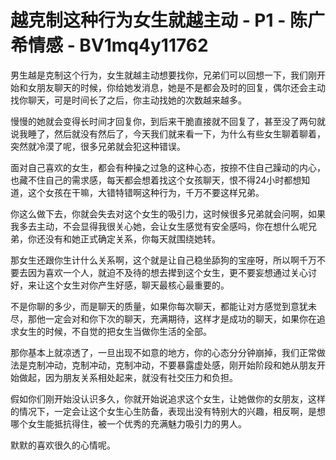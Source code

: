 # 越克制这种行为女生就越主动 - P1 - 陈广希情感 - BV1mq4y11762

男生越是克制这个行为，女生就越主动想要找你，兄弟们可以回想一下，我们刚开始和女朋友聊天的时候，你给她发消息，她是不是都会及时的回复，偶尔还会主动找你聊天，可是时间长了之后，你主动找她的次数越来越多。

慢慢的她就会变得长时间才回复你，到后来干脆直接就不回复了，甚至没了两句就说我睡了，然后就没有然后了，今天我们就来看一下，为什么有些女生聊着聊着，突然就冷漠了呢，很多兄弟就会犯这种错误。

面对自己喜欢的女生，都会有种操之过急的这种心态，按捺不住自己躁动的内心，也藏不住自己的需求感，每天都会想着找这个女孩聊天，恨不得24小时都想知道，这个女孩在干嘛，大错特错啊这种行为，千万不要这样兄弟。

你这么做下去，你就会失去对这个女生的吸引力，这时候很多兄弟就会问啊，如果我多去主动，不会显得我很关心她，会让女生感觉有安全感吗，你在想什么呢兄弟，你还没有和她正式确定关系，你每天就围绕她转。

那女生还跟你生计什么关系啊，这个就是让自己稳坐舔狗的宝座呀，所以啊千万不要去因为喜欢一个人，就迫不及待的想去撵到这个女生，更不要妄想通过关心讨好，来让这个女生对你产生好感，聊天最核心最重要的。

不是你聊的多少，而是聊天的质量，如果你每次聊天，都能让对方感觉到意犹未尽，那他一定会对和你下次的聊天，充满期待，这样才是成功的聊天，如果你在追求女生的时候，不自觉的把女生当做你生活的全部。

那你基本上就凉透了，一旦出现不如意的地方，你的心态分分钟崩掉，我们正常做法是克制冲动，克制冲动，克制冲动，不要暴露虚处感，刚开始阶段和她从朋友开始做起，因为朋友关系相处起来，就没有社交压力和负担。

假如你们刚开始没认识多久，你就开始说追求这个女生，让她做你的女朋友，这样的情况下，一定会让这个女生心生防备，表现出没有特别大的兴趣，相反啊，是想哪个女生能抵抗得住，被一个优秀的充满魅力吸引力的男人。

默默的喜欢很久的心情呢。